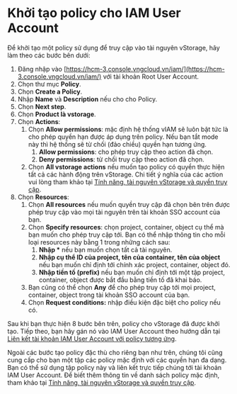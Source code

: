 # Khởi tạo policy cho IAM User Account

Để khởi tạo một policy sử dụng để truy cập vào tài nguyên vStorage, hãy làm theo các bước bên dưới:&#x20;

1. Đăng nhập vào [https://hcm-3.console.vngcloud.vn/iam/](https://hcm-3.console.vngcloud.vn/iam/) với tài khoản Root User Account.
2. Chọn thư mục **Policy**.&#x20;
3. Chọn **Create a Policy**.
4. Nhập **Name** và **Description** nếu cho cho Policy.
5. Chọn **Next step**.
6. Chọn **Product là vstorage**.
7. Chọn **Actions**:
   1. Chọn **Allow permissions**: mặc định hệ thống vIAM sẽ luôn bật tức là cho phép quyền hạn được áp dụng trên policy. Nếu bạn tắt mode này thì hệ thống sẽ từ chối (đảo chiều) quyền hạn tương ứng.
      1. **Allow permissions**: cho phép truy cập theo action đã chọn.&#x20;
      2. **Deny permissions**: từ chối truy cập theo action đã chọn.
   2. Chọn **All vstorage actions** nếu muốn tạo policy có quyền thực hiện tất cả các hành động trên vStorage. Chi tiết ý nghĩa của các action vui lòng tham khảo tại [Tính năng, tài nguyên vStorage và quyền truy cập](https://docs.vngcloud.vn/pages/viewpage.action?pageId=49648924).
8. Chọn **Resources**:
   1. Chọn **All resources** nếu muốn quyền truy cập đã chọn bên trên được phép truy cập vào mọi tài nguyên trên tài khoản SSO account của bạn.&#x20;
   2. Chọn **Specify resources**: chọn project, container, object cụ thể mà bạn muốn cho phép truy cập tới. Bạn có thể nhập thông tin cho mỗi loại resources này bằng 1 trong những cách sau:&#x20;
      1. **Nhập \*** nếu bạn muốn chọn tất cả tài nguyên.
      2. **Nhập cụ thể ID của project, tên của container, tên của object** nếu bạn muốn chỉ định tới chính xác project, container, object đó.&#x20;
      3. **Nhập tiền tố (prefix)** nếu bạn muốn chỉ định tới một tập project, container, object được bắt đầu bằng tiền tố đã khai báo.&#x20;
   3. Bạn cũng có thể chọn **Any** để cho phép truy cập tới mọi project, container, object trong tài khoản SSO account của bạn.&#x20;
   4. Chọn **Request conditions:** nhập điều kiện đặc biệt cho policy nếu có.&#x20;

Sau khi bạn thực hiện 8 bước bên trên, policy cho vStorage đã được khởi tạo. Tiếp theo, bạn hãy gán nó vào IAM User Account theo hướng dẫn tại [Liên kết tài khoản IAM User Account với policy tương ứng](https://docs.vngcloud.vn/pages/viewpage.action?pageId=59804818).

Ngoài các bước tạo policy đặc thù cho riêng bạn như trên, chúng tôi cũng cung cấp cho bạn một tập các policy mặc định với các quyền hạn đa dạng. Bạn có thể sử dụng tập policy này và liên kết trực tiếp chúng tới tài khoản IAM User Account. Để biết thêm thông tin về danh sách policy mặc định, tham khảo tại [Tính năng, tài nguyên vStorage và quyền truy cập](https://docs.vngcloud.vn/pages/viewpage.action?pageId=49648924).

<figure><img src="../../../../../.gitbook/assets/Khoi_tao_policy.gif" alt=""><figcaption></figcaption></figure>
